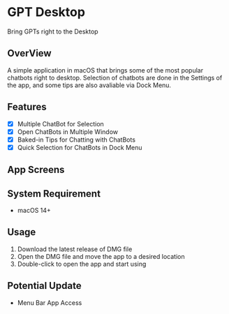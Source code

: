 #  GPT Desktop
Bring GPTs right to the Desktop

## OverView
A simple application in macOS that brings some of the most popular chatbots right to desktop. Selection of chatbots are done in the Settings of the app, and some tips are also avaliable via Dock Menu.

## Features
- [x] Multiple ChatBot for Selection
- [x] Open ChatBots in Multiple Window
- [x] Baked-in Tips for Chatting with ChatBots
- [x] Quick Selection for ChatBots in Dock Menu

## App Screens



## System Requirement
- macOS 14+

## Usage
1. Download the latest release of DMG file
2. Open the DMG file and move the app to a desired location
3. Double-click to open the app and start using


## Potential Update
- Menu Bar App Access

